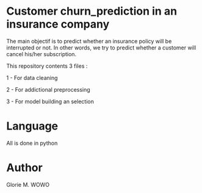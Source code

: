 # Customer churn_prediction in an insurance company

The main objectif is to predict  whether an insurance policy will be interrupted or not. In other words, we try to predict whether a customer will cancel his/her subscription.

This repository contents 3 files :

1 - For data cleaning

2 - For addictional preprocessing

3 - For model building an selection

# Language 
All is done in python

# Author 
Glorie M. WOWO 

